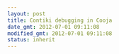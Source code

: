 ```yaml
---
layout: post
title: Contiki debugging in Cooja
date_gmt: 2012-07-01 09:11:08
modified_gmt: 2012-07-01 09:11:08
status: inherit
---
```


